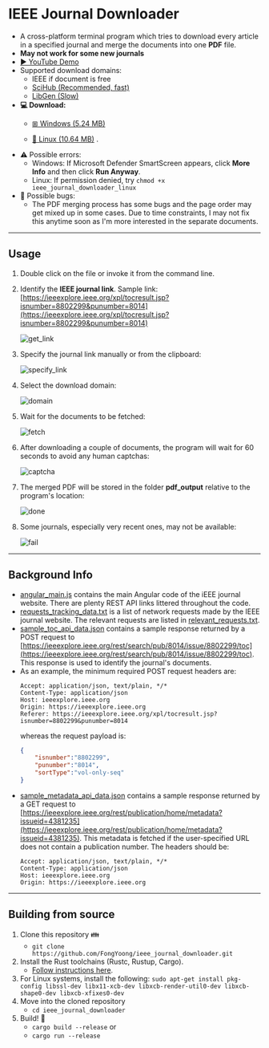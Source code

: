 # IEEE Journal Downloader

* A cross-platform terminal program which tries to download every article in a specified journal and merge the documents into one **PDF** file.
* **May not work for some new journals**
* [▶️ YouTube Demo](https://youtu.be/5HWfE48WohY)
* Supported download domains:
    * IEEE if document is free
    * [SciHub (Recommended, fast)](https://sci-hub.se/)
    * [LibGen (Slow)](https://libgen.is/scimag/)
* **💻 Download:**
    * [⊞ Windows (5.24 MB)](https://github.com/FongYoong/ieee_journal_downloader/releases/download/0.3.0/ieee_journal_downloader.exe)

    * [🐧 Linux (10.64 MB)](https://github.com/FongYoong/ieee_journal_downloader/releases/download/0.3.0/ieee_journal_downloader_linux) .
* ⚠ Possible errors:
    * Windows: If Microsoft Defender SmartScreen appears, click **More Info** and then click **Run Anyway**.
    * Linux:     If permission denied, try `chmod +x ieee_journal_downloader_linux`
* 🐛 Possible bugs:
    * The PDF merging process has some bugs and the page order may get mixed up in some cases. Due to time constraints, I may not fix this anytime soon as I'm more interested in the separate documents.

***
## Usage

1) Double click on the file or invoke it from the command line.

2) Identify the **IEEE journal link**.
    Sample link: [https://ieeexplore.ieee.org/xpl/tocresult.jsp?isnumber=8802299&punumber=8014](https://ieeexplore.ieee.org/xpl/tocresult.jsp?isnumber=8802299&punumber=8014)

    ![get_link](https://i.imgur.com/MWBQCRX.png)

3) Specify the journal link manually or from the clipboard:

    ![specify_link](https://i.imgur.com/FxGNVUg.png)

4) Select the download domain:

    ![domain](https://i.imgur.com/KK9N6ly.png)

5) Wait for the documents to be fetched:

    ![fetch](https://i.imgur.com/kHrtfAY.png)

6) After downloading a couple of documents, the program will wait for 60 seconds to avoid any human captchas:

    ![captcha](https://i.imgur.com/AZjamsg.png)

7) The merged PDF will be stored in the folder **pdf_output** relative to the program's location:

    ![done](https://i.imgur.com/FgNdTvn.png)

8) Some journals, especially very recent ones, may not be available:

    ![fail](https://i.imgur.com/R3ETv3Y.png)
***
## Background Info

* [angular_main.js](https://github.com/FongYoong/ieee_journal_downloader/blob/master/misc/angular_main.js) contains the main Angular code of the iEEE journal website. There are plenty REST API links littered throughout the code.
* [requests_tracking_data.txt](https://github.com/FongYoong/ieee_journal_downloader/blob/master/misc/requests_tracking_data.txt) is a list of network requests made by the IEEE journal website. The relevant requests are listed in [relevant_requests.txt](https://github.com/FongYoong/ieee_journal_downloader/blob/master/misc/relevant_requests.txt). 
* [sample_toc_api_data.json](https://github.com/FongYoong/ieee_journal_downloader/blob/master/misc/sample_toc_api_data.json) contains a sample response returned by a POST request to [https://ieeexplore.ieee.org/rest/search/pub/8014/issue/8802299/toc](https://ieeexplore.ieee.org/rest/search/pub/8014/issue/8802299/toc). This response is used to identify the journal's documents.
* As an example, the minimum required POST request headers are:
    ```
    Accept: application/json, text/plain, */*
    Content-Type: application/json
    Host: ieeexplore.ieee.org
    Origin: https://ieeexplore.ieee.org
    Referer: https://ieeexplore.ieee.org/xpl/tocresult.jsp?isnumber=8802299&punumber=8014
    ```
    whereas the request payload is:
    ```json
    {
        "isnumber":"8802299",
        "punumber":"8014",
        "sortType":"vol-only-seq"
    }
    ```
* [sample_metadata_api_data.json](https://github.com/FongYoong/ieee_journal_downloader/blob/master/misc/sample_metadata_api_data.json) contains a sample response returned by a GET request to [https://ieeexplore.ieee.org/rest/publication/home/metadata?issueid=4381235](https://ieeexplore.ieee.org/rest/publication/home/metadata?issueid=4381235). This metadata is fetched if the user-specified URL does not contain a publication number. The headers should be:
    ```
    Accept: application/json, text/plain, */*
    Content-Type: application/json
    Host: ieeexplore.ieee.org
    Origin: https://ieeexplore.ieee.org
    ```

***
## Building from source

1. Clone this repository 👪
    * `git clone https://github.com/FongYoong/ieee_journal_downloader.git`
2. Install the Rust toolchains (Rustc, Rustup, Cargo).
    * [Follow instructions here](https://www.rust-lang.org/tools/install).
3. For Linux systems, install the following:
    `sudo apt-get install pkg-config libssl-dev libx11-xcb-dev libxcb-render-util0-dev libxcb-shape0-dev libxcb-xfixes0-dev`
4. Move into the cloned repository
    * `cd ieee_journal_downloader`
5. Build! 🔨
    * `cargo build --release`
    or
    * `cargo run --release`